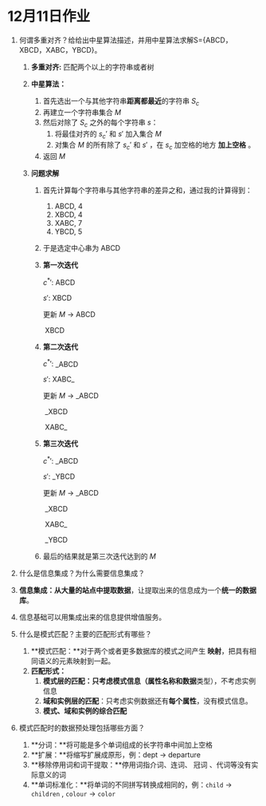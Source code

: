 # 12月11日作业

1. 何谓多重对齐？给给出中星算法描述，并用中星算法求解S={ABCD，XBCD，XABC，YBCD}。

   1. **多重对齐:** 匹配两个以上的字符串或者树

   2. **中星算法：**

      1. 首先选出一个与其他字符串**距离都最近**的字符串 $S_c$
      2. 再建立一个字符串集合 $M$
      3. 然后对除了 $S_c$ 之外的每个字符串 $s$：
         1. 将最佳对齐的 $s_c'$ 和 $s'$ 加入集合 $M$
         2. 对集合 $M$ 的所有除了 $s_c'$ 和 $s'$ ，在 $s_c$ 加空格的地方 **加上空格** 。
      4. 返回 $M$ 

   3. **问题求解**

      1. 首先计算每个字符串与其他字符串的差异之和，通过我的计算得到：

         1. ABCD, 4
         2. XBCD, 4
         3. XABC, 7
         4. YBCD, 5

      2. 于是选定中心串为 ABCD 

      3. **第一次迭代**

         ${c^*}':$     ABCD

         $s':$       XBCD

         更新 $M~\rightarrow$   ABCD

         ​                       XBCD  

      4. **第二次迭代**

         ${c^*}':$     _ABCD

         $s':$       XABC_

         更新 $M~\rightarrow$   _ABCD

         ​                       _XBCD

         ​                       XABC_  

      5. **第三次迭代**

         ${c^*}':$     _ABCD

         $s':$       _YBCD

         更新 $M~\rightarrow$   _ABCD

         ​                       _XBCD

         ​                       XABC_

         ​                       _YBCD

      6. 最后的结果就是第三次迭代达到的 $M$

2.  什么是信息集成？为什么需要信息集成？
   1. **信息集成：**从大量的站点中**提取数据**，让提取出来的信息成为一个**统一的数据库**。
   2. 信息基础可以用集成出来的信息提供增值服务。

3. 什么是模式匹配？主要的匹配形式有哪些？
   1. **模式匹配：**对于两个或者更多数据库的模式之间产生 **映射**，把具有相同语义的元素映射到一起。
   2. **匹配形式：**
      1. **模式层的匹配：**只考虑模式信息（**属性**名称和**数据**类型），不考虑实例信息
      2. **域和实例层的匹配**：只考虑实例数据还有**每个属性**，没有模式信息。
      3. **模式、域和实例的综合匹配**

4. 模式匹配时的数据预处理包括哪些方面？
   1. **分词：**将可能是多个单词组成的长字符串中间加上空格
   2. **扩展：**将缩写扩展成原形，例：dept $\rightarrow$  departure
   3. **移除停用词和词干提取：**停用词指介词、连词、 冠词 、代词等没有实际意义的词
   4. **单词标准化：**将单词的不同拼写转换成相同的，例：`child` $\rightarrow$ `children` ,  `colour` $\rightarrow$ `color`

















